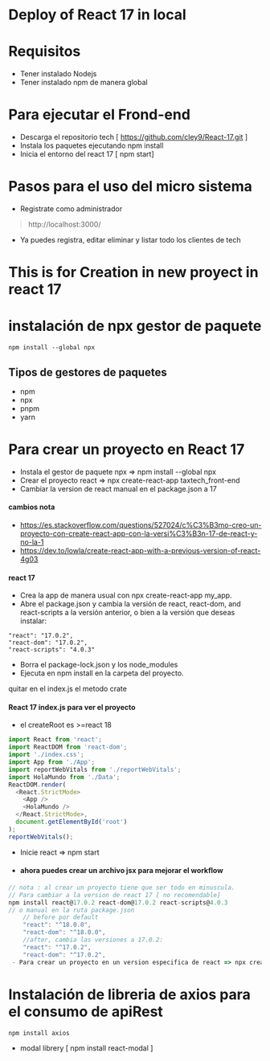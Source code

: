 # Deploy  of React 17 in local
# Requisitos 
- Tener instalado Nodejs
- Tener instalado npm de manera global

# Para ejecutar el Frond-end 
- Descarga el repositorio tech [ https://github.com/cley9/React-17.git ]
- Instala los paquetes ejecutando npm install
- Inicia el entorno del react 17  [ npm start]

# Pasos para el uso del micro sistema
- Registrate como administrador 
>  http://localhost:3000/
- Ya puedes registra, editar eliminar y listar todo los clientes de tech


# This is for Creation in new proyect in react 17  
# instalación de npx gestor de paquete 
```npm
npm install --global npx
```
## Tipos de gestores de paquetes
- npm
- npx
- pnpm
- yarn

# Para crear un proyecto en React 17
- Instala el gestor de paquete npx => npm install --global npx
- Crear el proyecto react => npx create-react-app taxtech_front-end
- Cambiar la version de react manual en el package.json a 17 
#### cambios nota
- https://es.stackoverflow.com/questions/527024/c%C3%B3mo-creo-un-proyecto-con-create-react-app-con-la-versi%C3%B3n-17-de-react-y-no-la-1
- https://dev.to/lowla/create-react-app-with-a-previous-version-of-react-4g03
#### react 17 
- Crea la app de manera usual con npx create-react-app my_app.
- Abre el package.json y cambia la versión de react, react-dom, and react-scripts a la versión anterior, o bien a la versión que deseas instalar:
```
"react": "17.0.2",
"react-dom": "17.0.2",
"react-scripts": "4.0.3"
```
- Borra el package-lock.json y los node_modules
- Ejecuta en npm install en la carpeta del proyecto.

quitar en el index.js el metodo crate 
#### React 17 index.js para ver el proyecto
- el createRoot  es >=react 18
```js
import React from 'react';
import ReactDOM from 'react-dom';
import './index.css';
import App from './App';
import reportWebVitals from './reportWebVitals';
import HolaMundo from './Data';
ReactDOM.render(
  <React.StrictMode>
    <App />
    <HolaMundo />
  </React.StrictMode>,
  document.getElementById('root')
);
reportWebVitals();
```
- Inicie react => npm start
- #### ahora puedes crear un archivo jsx para mejorar el workflow
```javascript
// nota : al crear un proyecto tiene que ser todo en minuscula.
// Para cambiar a la version de react 17 [ no recomendable]
npm install react@17.0.2 react-dom@17.0.2 react-scripts@4.0.3
// o manual en la ruta package.json
    // before por default
    "react": "^18.0.0",
    "react-dom": "^18.0.0",
    //after, cambia las versiones a 17.0.2:
    "react": "^17.0.2",
    "react-dom": "^17.0.2",
 - Para crear un proyecto en un version especifica de react => npx create-react-app@17.0.2 taxtech_frond-end

```

# Instalación de libreria de axios para el consumo de apiRest

```js
npm install axios
```
- modal librery [ npm install react-modal ]